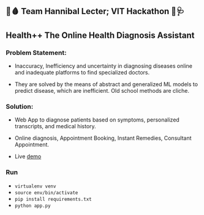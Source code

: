 ## 💉🩸 Team Hannibal Lecter; VIT Hackathon 💊🩺

## Health++ The Online Health Diagnosis Assistant

### Problem Statement:

* Inaccuracy, Inefficiency and uncertainty in diagnosing diseases online and inadequate platforms to find specialized doctors.

* They are solved by the means of abstract and generalized ML models to predict disease, which are inefficient. Old school methods are cliche.

### Solution:

* Web App to diagnose patients based on symptoms, personalized transcripts, and medical history. 

* Online diagnosis, Appointment Booking, Instant Remedies, Consultant Appointment.

* Live [demo](http://bit.ly/teamhanniballecter)

### Run

* ```virtualenv venv```
* ```source env/bin/activate```
* ```pip install requirements.txt```
* ```python app.py```




